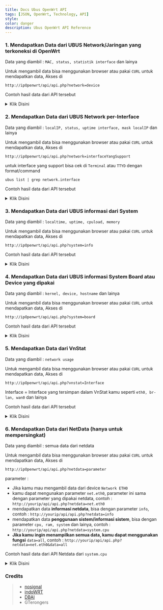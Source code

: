 ```yaml
---
title: Docs Ubus OpenWrt API
tags: [JSON, OpenWrt, Technology, API]
style: 
color: danger
description: Ubus OpenWrt API Reference
---
```


### 1. Mendapatkan Data dari UBUS Network/Jaringan yang terkoneksi di OpenWrt
Data yang diambil : `MAC, status, statistik interface` dan lainya

Untuk mengambil data bisa menggunakan browser atau pakai `CURL` untuk mendapatkan data, Akses di 
```
http://ipOpenwrt/api/api.php?network=device
```
Contoh hasil data dari API tersebut
<details><summary>Klik Disini</summary>
```
"network":{
      "status":true,
      "data":[
         {
            "br-lan":{
               "external":false,
               "present":true,
               "type":"bridge",
               "up":true,
               "carrier":true,
               "auth_status":false,
               "bridge-members":[
                  "eth0"
               ],
               "mtu":1500,
               "mtu6":1500,
               "macaddr":"00:15:18:01:81:31",
               "txqueuelen":1000,
               "ipv6":false,
               "ip6segmentrouting":false,
               "promisc":false,
               "rpfilter":0,
               "acceptlocal":false,
               "igmpversion":0,
               "mldversion":0,
               "neigh4reachabletime":30000,
               "neigh6reachabletime":30000,
               "neigh4gcstaletime":60,
               "neigh6gcstaletime":60,
               "neigh4locktime":99,
               "dadtransmits":1,
               "multicast":true,
               "sendredirects":true,
               "drop_v4_unicast_in_l2_multicast":false,
               "drop_v6_unicast_in_l2_multicast":false,
               "drop_gratuitous_arp":false,
               "drop_unsolicited_na":false,
               "arp_accept":false,
               "statistics":{
                  "collisions":0,
                  "rx_frame_errors":0,
                  "tx_compressed":0,
                  "multicast":0,
                  "rx_length_errors":0,
                  "tx_dropped":0,
                  "rx_bytes":1347973816,
                  "rx_missed_errors":0,
                  "tx_errors":0,
                  "rx_compressed":0,
                  "rx_over_errors":0,
                  "tx_fifo_errors":0,
                  "rx_crc_errors":0,
                  "rx_packets":12915564,
                  "tx_heartbeat_errors":0,
                  "rx_dropped":0,
                  "tx_aborted_errors":0,
                  "tx_packets":8925008,
                  "rx_errors":0,
                  "tx_bytes":39272951715,
                  "tx_window_errors":0,
                  "rx_fifo_errors":0,
                  "tx_carrier_errors":0
               }
            }
         }
      ],
      "error":null
   },
```
</details>


### 2. Mendapatkan Data dari UBUS Network per-Interface
Data yang diambil : `localIP, status, uptime interface, mask localIP` dan lainya

Untuk mengambil data bisa menggunakan browser atau pakai `CURL` untuk mendapatkan data, Akses di 
```
http://ipOpenwrt/api/api.php?network=interfaceYangSupport
```

untuk interface yang support bisa cek di `Terminal` atau `TTYD` dengan format/command
```
ubus list | grep network.interface
```

Contoh hasil data dari API tersebut
<details><summary>Klik Disini</summary>
  
```
{
   "status":true,
   "data":[
      {
         "up":true,
         "pending":false,
         "available":true,
         "autostart":true,
         "dynamic":false,
         "uptime":156,
         "l3_device":"br-lan",
         "proto":"static",
         "device":"br-lan",
         "updated":[
            "addresses"
         ],
         "metric":0,
         "dns_metric":0,
         "delegation":true,
         "ipv4-address":[
            {
               "address":"192.168.1.1",
               "mask":24
            }],
         "ipv6-address":[ ],
         "ipv6-prefix":[ ],
         "ipv6-prefix-assignment":[
            {
               "address":"fdd7:8206:fe3e::",
               "mask":60,
               "local-address":{ }
            }
         ],
         "route":[ ],
         "dns-server":[ ],
         "dns-search":[ ],
         "neighbors":[ ],
         "inactive":{
            "ipv4-address":[ ],
            "ipv6-address":[ ],
            "route":[ ],
            "dns-server":[ ],
            "dns-search":[ ],
			"neighbors":[ ]
			},
         "data":{ }
      }
   ],
   "error":null
}
```
</details>


### 3. Mendapatkan Data dari UBUS informasi dari System
Data yang diambil : `localtime, uptime, cpuload, memory`

Untuk mengambil data bisa menggunakan browser atau pakai `CURL` untuk mendapatkan data, Akses di 
```
http://ipOpenwrt/api/api.php?system=info
```
Contoh hasil data dari API tersebut
<details><summary>Klik Disini</summary>

```
{
   "status":true,
   "data":[{
         "localtime":1675889498,
         "uptime":1270,
         "load":[
            0,
            2656,
            4512
         ],
         "memory":{
            "total":843821056,
            "free":477286400,
            "shared":17694720,
            "buffered":3760128,
            "available":638783488,
            "cached":211587072
         },
         "swap":{
            "total":0,
            "free":0
         }
      }
   ],
   "error":null
}
```
</details>


### 4. Mendapatkan Data dari UBUS informasi System Board atau Device yang dipakai
Data yang diambil : `kernel, device, hostname` dan lainya

Untuk mengambil data bisa menggunakan browser atau pakai `CURL` untuk mendapatkan data, Akses di 
```
http://ipOpenwrt/api/api.php?system=board
```
Contoh hasil data dari API tersebut
<details><summary>Klik Disini</summary>
  
```
{
      "status":true,
      "data":[
         {
            "kernel":"5.4",
            "hostname":"terongWrt",
            "system":"ARMv8 Processor rev 4",
            "model":"Amlogic Meson GXL (S905X) P212 Development Board",
            "board_name":"amlogic,p212",
            "release":{
               "distribution":"OpenWrt",
               "version":"21.02.5",
               "revision":"r16688-fa9a932fdb",
               "target":"armvirt/64",
               "description":"OpenWrt 21.02.5 r16688-fa9a932fdb"
            }
         }
      ],
      "error":null
}
```
</details>


### 5. Mendapatkan Data dari VnStat
Data yang diambil : `network usage`

Untuk mengambil data bisa menggunakan browser atau pakai `CURL` untuk mendapatkan data, Akses di 
```
http://ipOpenwrt/api/api.php?vnstat=Interface
```
Interface = Interface yang tersimpan dalam VnStat kamu seperti `eth0, br-lan, wan0` dan lainya

Contoh hasil data dari API tersebut
<details><summary>Klik Disini</summary>
  
```
{
   "vnstat":{
      "status":true,
      "data":[
         {
            "vnstatversion":"1.18",
            "jsonversion":"1",
            "interfaces":[
               {
                  "id":"eth0",
                  "nick":"eth0",
                  "created":{
                     "date":{
                        "year":2022,
                        "month":7,
                        "day":4
                     }
                  },
                  "updated":{
                     "date":{
                        "year":2023,
                        "month":4,
                        "day":19
                     },
                     "time":{
                        "hour":5,
                        "minutes":21
                     }
                  },
                  "traffic":{
                     "total":{
                        "rx":199985635,
                        "tx":3292880982
                     },
                     "days":[
                        {
                           "id":0,
                           "date":{
                              "year":2023,
                              "month":4,
                              "day":19
                           },
                           "rx":23047,
                           "tx":351322
                        }
                     ],
                     "months":[
                        {
                           "id":0,
                           "date":{
                              "year":2023,
                              "month":4
                           },
                           "rx":10925925,
                           "tx":260103627
                        }
                     ],
                     "tops":[
                        {
                           "id":0,
                           "date":{
                              "year":2023,
                              "month":1,
                              "day":30
                           },
                           "time":{
                              "hour":0,
                              "minutes":0
                           },
                           "rx":2611220,
                           "tx":124756927
                        }
                     ],
                     "hours":[
                        {
                           "id":0,
                           "date":{
                              "year":2023,
                              "month":4,
                              "day":19
                           },
                           "rx":451,
                           "tx":762
                        }
                     ]
                  }
               }
            ]
         }
      ],
      "error":null
   }
}
```
</details>


### 6. Mendapatkan Data dari NetData (hanya untuk mempersingkat)
Data yang diambil : semua data dari netdata

Untuk mengambil data bisa menggunakan browser atau pakai `CURL` untuk mendapatkan data, Akses di 
```
http://ipOpenwrt/api/api.php?netdata=parameter
```
parameter :
- Jika kamu mau mengambil data dari device `Network ETH0`
- kamu dapat mengunakan parameter `net.eth0`, parameter ini sama dengan parameter yang dipakai netdata, contoh : `http://yourip/api/api.php?netdata=net.eth0`
- mendapatkan data **informasi netdata**, bisa dengan parameter `info`, contoh : `http://yourip/api/api.php?netdata=info`
- mendapatkan data **penggunaan sistem/informasi sistem**, bisa dengan parameter `cpu, ram, system` dan lainya, contoh : `http://yourip/api/api.php?netdata=system.cpu`
- **Jika kamu ingin menampilkan semua data, kamu dapat menggunakan fungsi** `data=all`, contoh : `http://yourip/api/api.php?netdata=net.eth0&data=all`

Contoh hasil data dari API Netdata dari `system.cpu`
<details><summary>Klik Disini</summary>
  
```
{
   "netdata":{
      "status":true,
      "data":[
         {
            "labels":[
               "time",
               "guest_nice",
               "guest",
               "steal",
               "softirq",
               "irq",
               "user",
               "system",
               "nice",
               "iowait"
            ],
            "data":[
               [
                  1681857842,
                  0,
                  0,
                  0,
                  0,
                  0,
                  0,
                  0.125,
                  0,
                  1.5
               ]
            ]
         }
      ],
      "error":null
   }
}
```
</details>

### Credits
> - [nosignal](https://github.com/nosignals)
> - [indoWRT](https://www.facebook.com/groups/728998271085718)
> - [DBAI](https://www.facebook.com/groups/421688359852864)
> - GTerongers
